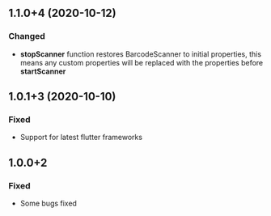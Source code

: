 ## 1.1.0+4 (2020-10-12)
### Changed
- **stopScanner** function restores BarcodeScanner to initial properties, this means any custom properties will be replaced with the properties before **startScanner**

## 1.0.1+3 (2020-10-10)
### Fixed
- Support for latest flutter frameworks

## 1.0.0+2
### Fixed
- Some bugs fixed